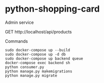 # python-shopping-card

Admin service

GET http://localhost/api/products

Commands
```shell
sudo docker-compose up --build
sudo docker-compose up -d db
sudo docker-compose up backend queue
docker-compose exec backend sh
python consumer.py
python manage.py makemigrations
python manage.py migrate
```
